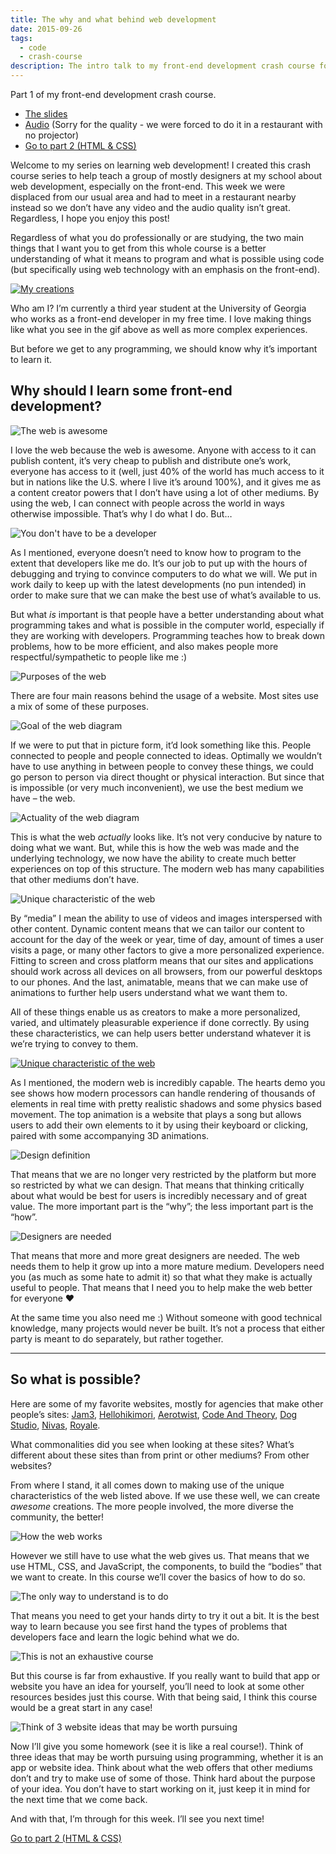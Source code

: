 ```yaml
---
title: The why and what behind web development
date: 2015-09-26
tags:
  - code
  - crash-course
description: The intro talk to my front-end development crash course for designers.
---
```


Part 1 of my front-end development crash course.

- <a href="https://slides.com/zachsaucier/cc1/">The slides</a>
- <a href="https://gdclub.uga.edu/audio/part1-audio.wav">Audio</a> (Sorry for the quality - we were forced to do it in a restaurant with no projector)
- <a href="/blog/starting-html-and-css/">Go to part 2 (HTML &amp; CSS)</a>

Welcome to my series on learning web development! I created this crash course series to help teach a group of mostly designers at my school about web development, especially on the front-end. This week we were displaced from our usual area and had to meet in a restaurant nearby instead so we don’t have any video and the audio quality isn’t great. Regardless, I hope you enjoy this post!

Regardless of what you do professionally or are studying, the two main things that I want you to get from this whole course is a better understanding of what it means to program and what is possible using code (but specifically using web technology with an emphasis on the front-end).

<span class="excerpt_marker"></span>

<a href="https://slides.com/zachsaucier/front-end-dev-talk-one/live#/0/1">
  <img src="https://res.cloudinary.com/desumhldo/image/upload/v1700365753/cc1/my-work_g3zdbo.gif" alt="My creations" loading="lazy" />
</a>

Who am I? I’m currently a third year student at the University of Georgia who works as a front-end developer in my free time. I love making things like what you see in the gif above as well as more complex experiences.

But before we get to any programming, we should know why it’s important to learn it.

## Why should I learn some front-end development?

<img src="https://res.cloudinary.com/desumhldo/image/upload/v1700365753/cc1/slide1_lqpp0y.png" alt="The web is awesome" loading="lazy" />

I love the web because the web is awesome. Anyone with access to it can publish content, it’s very cheap to publish and distribute one’s work, everyone has access to it (well, just 40% of the world has much access to it but in nations like the U.S. where I live it’s around 100%), and it gives me as a content creator powers that I don’t have using a lot of other mediums. By using the web, I can connect with people across the world in ways otherwise impossible. That’s why I do what I do. But…

<img src="https://res.cloudinary.com/desumhldo/image/upload/v1700365756/cc1/slide2_r0hvyb.png" alt="You don't have to be a developer" loading="lazy" />

As I mentioned, everyone doesn’t need to know how to program to the extent that developers like me do. It’s our job to put up with the hours of debugging and trying to convince computers to do what we will. We put in work daily to keep up with the latest developments (no pun intended) in order to make sure that we can make the best use of what’s available to us.

But what _is_ important is that people have a better understanding about what programming takes and what is possible in the computer world, especially if they are working with developers. Programming teaches how to break down problems, how to be more efficient, and also makes people more respectful/sympathetic to people like me :)

<img src="https://res.cloudinary.com/desumhldo/image/upload/v1700365757/cc1/slide3_wsdowf.png" alt="Purposes of the web" loading="lazy" />

There are four main reasons behind the usage of a website. Most sites use a mix of some of these purposes.

<img src="https://res.cloudinary.com/desumhldo/image/upload/v1700365758/cc1/slide4_wjhaum.png" alt="Goal of the web diagram" loading="lazy" />

If we were to put that in picture form, it’d look something like this. People connected to people and people connected to ideas. Optimally we wouldn’t have to use anything in between people to convey these things, we could go person to person via direct thought or physical interaction. But since that is impossible (or very much inconvenient), we use the best medium we have – the web.

<img src="https://res.cloudinary.com/desumhldo/image/upload/v1700365759/cc1/slide5_gs7dcm.png" alt="Actuality of the web diagram" loading="lazy" />

This is what the web _actually_ looks like. It’s not very conducive by nature to doing what we want. But, while this is how the web was made and the underlying technology, we now have the ability to create much better experiences on top of this structure. The modern web has many capabilities that other mediums don’t have.

<img src="https://res.cloudinary.com/desumhldo/image/upload/v1700365759/cc1/slide6_ep48cx.png" alt="Unique characteristic of the web" loading="lazy" />

By “media” I mean the ability to use of videos and images interspersed with other content. Dynamic content means that we can tailor our content to account for the day of the week or year, time of day, amount of times a user visits a page, or many other factors to give a more personalized experience. Fitting to screen and cross platform means that our sites and applications should work across all devices on all browsers, from our powerful desktops to our phones. And the last, animatable, means that we can make use of animations to further help users understand what we want them to.

All of these things enable us as creators to make a more personalized, varied, and ultimately pleasurable experience if done correctly. By using these characteristics, we can help users better understand whatever it is we’re trying to convey to them.

<a href="https://slides.com/zachsaucier/front-end-dev-talk-one/live#/0/8">
  <img src="https://res.cloudinary.com/desumhldo/image/upload/v1700365752/cc1/capabilities_brbull.gif" alt="Unique characteristic of the web" loading="lazy" />
</a>

As I mentioned, the modern web is incredibly capable. The hearts demo you see shows how modern processors can handle rendering of thousands of elements in real time with pretty realistic shadows and some physics based movement. The top animation is a website that plays a song but allows users to add their own elements to it by using their keyboard or clicking, paired with some accompanying 3D animations.

<img src="https://res.cloudinary.com/desumhldo/image/upload/v1700365760/cc1/slide7_xpwmga.png" alt="Design definition" loading="lazy" />

That means that we are no longer very restricted by the platform but more so restricted by what we can design. That means that thinking critically about what would be best for users is incredibly necessary and of great value. The more important part is the “why”; the less important part is the “how”.

<img src="https://res.cloudinary.com/desumhldo/image/upload/v1700365761/cc1/slide8_afqmal.png" alt="Designers are needed" loading="lazy" />

That means that more and more great designers are needed. The web needs them to help it grow up into a more mature medium. Developers need you (as much as some hate to admit it) so that what they make is actually useful to people. That means that I need you to help make the web better for everyone ❤️

At the same time you also need me :) Without someone with good technical knowledge, many projects would never be built. It’s not a process that either party is meant to do separately, but rather together.

<hr>

## So what is possible?

Here are some of my favorite websites, mostly for agencies that make other people’s sites: <a href="https://www.jam3.com/work/#hackdays">Jam3</a>, <a href="https://hellohikimori.com/#!/home">Hellohikimori</a>, <a href="https://aerotwist.com/blog/react-plus-performance-equals-what/">Aerotwist</a>, <a href="https://www.codeandtheory.com/">Code And Theory</a>, <a href="https://www.dogstudio.be/">Dog Studio</a>, <a href="https://www.nivas.hr/">Nivas</a>, <a href="https://weareroyale.com/#/">Royale</a>.

What commonalities did you see when looking at these sites? What’s different about these sites than from print or other mediums? From other websites?

From where I stand, it all comes down to making use of the unique characteristics of the web listed above. If we use these well, we can create _awesome_ creations. The more people involved, the more diverse the community, the better!

<img src="https://res.cloudinary.com/desumhldo/image/upload/v1700365762/cc1/slide9_wd0pz1.png" alt="How the web works" loading="lazy" />

However we still have to use what the web gives us. That means that we use HTML, CSS, and JavaScript, the components, to build the “bodies” that we want to create. In this course we’ll cover the basics of how to do so.

<img src="https://res.cloudinary.com/desumhldo/image/upload/v1700365754/cc1/slide10_xpbqen.png" alt="The only way to understand is to do" loading="lazy" />

That means you need to get your hands dirty to try it out a bit. It is the best way to learn because you see first hand the types of problems that developers face and learn the logic behind what we do.

<img src="https://res.cloudinary.com/desumhldo/image/upload/v1700365755/cc1/slide11_erd2kp.png" alt="This is not an exhaustive course" loading="lazy" />

But this course is far from exhaustive. If you really want to build that app or website you have an idea for yourself, you’ll need to look at some other resources besides just this course. With that being said, I think this course would be a great start in any case!

<img src="https://res.cloudinary.com/desumhldo/image/upload/v1700365756/cc1/slide12_m2x9of.png" alt="Think of 3 website ideas that may be worth pursuing" loading="lazy" />

Now I’ll give you some homework (see it is like a real course!). Think of three ideas that may be worth pursuing using programming, whether it is an app or website idea. Think about what the web offers that other mediums don’t and try to make use of some of those. Think hard about the purpose of your idea. You don’t have to start working on it, just keep it in mind for the next time that we come back.

And with that, I’m through for this week. I’ll see you next time!

<a href="/blog/starting-html-and-css/">Go to part 2 (HTML &amp; CSS)</a>
